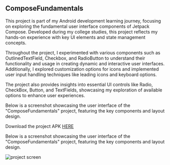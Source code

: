 
## ComposeFundamentals

This project is part of my Android development learning journey, focusing on exploring the fundamental user interface components of Jetpack Compose. Developed during my college studies, this project reflects my hands-on experience with key UI elements and state management concepts.

Throughout the project, I experimented with various components such as OutlinedTextField, Checkbox, and RadioButton to understand their functionality and usage in creating dynamic and interactive user interfaces. Additionally, I explored customization options for icons and implemented user input handling techniques like leading icons and keyboard options.

The project also provides insights into essential UI controls like Radio, CheckBox, Button, and TextFields, showcasing my exploration of available options to enhance user experiences.

Below is a screenshot showcasing the user interface of the "ComposeFundamentals" project, featuring the key components and layout design.

Download the project APK [HERE](https://github.com/DavidBalbin0/android-compose-fundamentals/raw/main/compose-fundamentals.apk)

Below is a screenshot showcasing the user interface of the "ComposeFundamentals" project, featuring the key components and layout design.

![project screen](https://i.imgur.com/l6h6sXQ.png)
